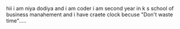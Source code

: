 hii i am niya dodiya and i am coder i am second year in k s school of business manahement and i have craete clock becuse "Don't waste time".....
